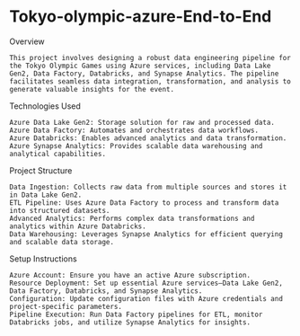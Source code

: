 # Tokyo-olympic-azure-End-to-End

Overview

    This project involves designing a robust data engineering pipeline for the Tokyo Olympic Games using Azure services, including Data Lake Gen2, Data Factory, Databricks, and Synapse Analytics. The pipeline facilitates seamless data integration, transformation, and analysis to generate valuable insights for the event.

Technologies Used

    Azure Data Lake Gen2: Storage solution for raw and processed data.
    Azure Data Factory: Automates and orchestrates data workflows.
    Azure Databricks: Enables advanced analytics and data transformation.
    Azure Synapse Analytics: Provides scalable data warehousing and analytical capabilities.

Project Structure

    Data Ingestion: Collects raw data from multiple sources and stores it in Data Lake Gen2.
    ETL Pipeline: Uses Azure Data Factory to process and transform data into structured datasets.
    Advanced Analytics: Performs complex data transformations and analytics within Azure Databricks.
    Data Warehousing: Leverages Synapse Analytics for efficient querying and scalable data storage.

Setup Instructions

    Azure Account: Ensure you have an active Azure subscription.
    Resource Deployment: Set up essential Azure services—Data Lake Gen2, Data Factory, Databricks, and Synapse Analytics.
    Configuration: Update configuration files with Azure credentials and project-specific parameters.
    Pipeline Execution: Run Data Factory pipelines for ETL, monitor Databricks jobs, and utilize Synapse Analytics for insights.
